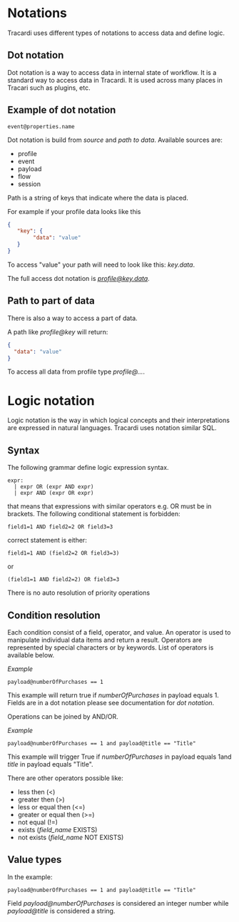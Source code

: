 # Notations 

Tracardi uses different types of notations to access data and define logic.

## Dot notation

Dot notation is a way to access data in internal state of workflow. It is a standard 
way to access data in Tracardi. It is used across many places in Tracari such as 
plugins, etc. 

## Example of dot notation

```
event@properties.name
```

Dot notation is build from *source* and *path to data*. Available sources are:

* profile
* event
* payload
* flow
* session

Path is a string of keys that indicate where the data is placed.

For example if your profile data looks like this

```json
{
   "key": {
        "data": "value"
   }
}
```

To access "value" your path will need to look like this: *key.data*.

The full access dot notation is *profile@key.data*.

## Path to part of data

There is also a way to access a part of data. 

A path like *profile@key* will return:

```json
{
  "data": "value"
}
```

To access all data from profile type *profile@...*.

# Logic notation

Logic notation is the way in which logical concepts and their interpretations 
are expressed in natural languages. Tracardi uses notation similar SQL.

## Syntax

The following grammar define logic expression syntax.

```
expr:
  | expr OR (expr AND expr)
  | expr AND (expr OR expr)
```

that means that expressions with similar operators e.g. OR must be in brackets. 
The following conditional statement is forbidden:

```
field1=1 AND field2=2 OR field3=3
```

correct statement is either:

```
field1=1 AND (field2=2 OR field3=3)
```

or

```
(field1=1 AND field2=2) OR field3=3
```

There is no auto resolution of priority operations

## Condition resolution

Each condition consist of a field, operator, and value. An operator is used to 
manipulate individual data items and return a result. 
Operators are represented by special characters or by keywords. List of operators is 
available below.

*Example*

```
payload@numberOfPurchases == 1
```

This example will return true if *numberOfPurchases* in payload equals 1.
Fields are in a dot notation please see documentation for *dot notation*.

Operations can be joined by AND/OR. 

*Example*

```
payload@numberOfPurchases == 1 and payload@title == "Title"
```

This example will trigger True if *numberOfPurchases* in payload equals 1and *title* in payload 
equals "Title".

There are other operators possible like:

* less then (<)
* greater then (>)
* less or equal then (<=)
* greater or equal then (>=)
* not equal (!=)
* exists (*field_name* EXISTS)
* not exists (*field_name* NOT EXISTS)

## Value types

In the example:

```
payload@numberOfPurchases == 1 and payload@title == "Title"
```

Field *payload@numberOfPurchases* is considered an integer number while 
*payload@title* is considered a string.

